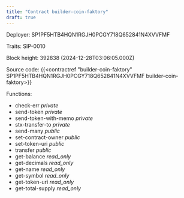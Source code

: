```yaml
---
title: "Contract builder-coin-faktory"
draft: true
---
```

Deployer: SP1PF5HTB4HQN1RGJH0PCGY718Q652841N4XVVFMF

Traits:
 SIP-0010



Block height: 392838 (2024-12-28T03:06:05.000Z)

Source code: {{<contractref "builder-coin-faktory" SP1PF5HTB4HQN1RGJH0PCGY718Q652841N4XVVFMF builder-coin-faktory>}}

Functions:

* check-err _private_
* send-token _private_
* send-token-with-memo _private_
* stx-transfer-to _private_
* send-many _public_
* set-contract-owner _public_
* set-token-uri _public_
* transfer _public_
* get-balance _read_only_
* get-decimals _read_only_
* get-name _read_only_
* get-symbol _read_only_
* get-token-uri _read_only_
* get-total-supply _read_only_
